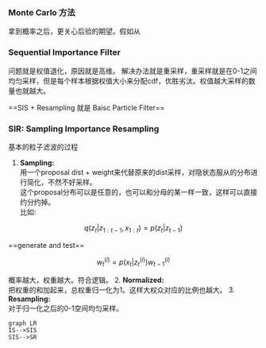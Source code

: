 ### Monte Carlo 方法
拿到概率之后，更关心后验的期望。假如从

### Sequential Importance Filter 
问题就是权值退化，原因就是高维。
解决办法就是重采样，重采样就是在0-1之间均匀采样，但是每个样本根据权值大小来分配cdf，优胜劣汰。权值越大采样的数量也就越大。

==SIS + Resampling 就是 Baisc Particle Filter==

### SIR: Sampling Importance Resampling
基本的粒子滤波的过程
1. **Sampling:**\
用一个proposal dist + weight来代替原来的dist采样，对隐状态服从的分布进行简化，不然不好采样。\
这个proposal分布可以是任意的，也可以和分母的某一样一致，这样可以直接约分约掉。\
比如:
```math
q(z_t|z_{1:t-1},x_{1:t})=p(z_t|z_{t-1})
```
==generate and test==

```math
w_t^{(i)}=p(x_t|z_t^{(i)})w_{t-1}^{(i)}
```
概率越大，权重越大。符合逻辑。
2. **Normalized:**\
把权重的和加起来，总权重归一化为1。这样大权众对应的比例也越大。
3. **Resampling:**\
对于归一化之后的0-1空间均匀采样。

```
graph LR
IS-->SIS
SIS-->SR
```


